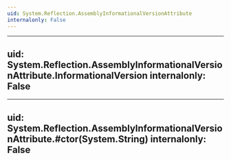 ```yaml
---
uid: System.Reflection.AssemblyInformationalVersionAttribute
internalonly: False
---
```


---
uid: System.Reflection.AssemblyInformationalVersionAttribute.InformationalVersion
internalonly: False
---

---
uid: System.Reflection.AssemblyInformationalVersionAttribute.#ctor(System.String)
internalonly: False
---
